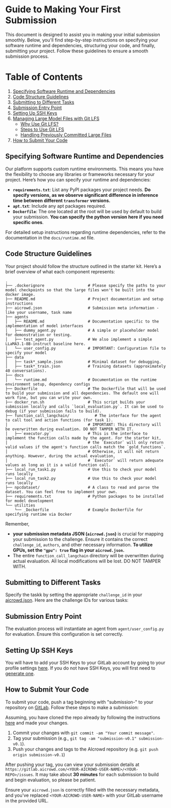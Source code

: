 # Guide to Making Your First Submission

This document is designed to assist you in making your initial submission smoothly. Below, you'll find step-by-step instructions on specifying your software runtime and dependencies, structuring your code, and finally, submitting your project. Follow these guidelines to ensure a smooth submission process.

# Table of Contents

1. [Specifying Software Runtime and Dependencies](#specifying-software-runtime-and-dependencies)
2. [Code Structure Guidelines](#code-structure-guidelines)
3. [Submitting to Different Tasks](#submitting-to-different-tasks)
4. [Submission Entry Point](#submission-entry-point)
5. [Setting Up SSH Keys](#setting-up-ssh-keys)
6. [Managing Large Model Files with Git LFS](#managing-large-model-files-with-git-lfs)
    - [Why Use Git LFS?](#why-use-git-lfs)
    - [Steps to Use Git LFS](#steps-to-use-git-lfs)
    - [Handling Previously Committed Large Files](#handling-previously-committed-large-files)
7. [How to Submit Your Code](#how-to-submit-your-code)


## Specifying Software Runtime and Dependencies

Our platform supports custom runtime environments. This means you have the flexibility to choose any libraries or frameworks necessary for your project. Here’s how you can specify your runtime and dependencies:

- **`requirements.txt`**: List any PyPI packages your project needs. **Do specify versions, as we observe significant difference in inference time between different `transformer` versions.**
- **`apt.txt`**: Include any apt packages required.
- **`Dockerfile`**: The one located at the root will be used by default to build your submission. **You can specify the python version here if you need specific ones**. 

For detailed setup instructions regarding runtime dependencies, refer to the documentation in the `docs/runtime.md` file.

## Code Structure Guidelines

Your project should follow the structure outlined in the starter kit. Here’s a brief overview of what each component represents:

```
.
├── .dockerignore                   # Please specify the paths to your model checkpoints so that the large files won't be built into the docker image. 
├── README.md                       # Project documentation and setup instructions
├── aicrowd.json                    # Submission meta information - like your username, task name
├── agents
│   ├── README.md                   # Documentation specific to the implementation of model interfaces
│   ├── dummy_agent.py              # A simple or placeholder model for demonstration or testing.
│   ├── test_agent.py               # We also implement a simple LLaMA3.1-8B-instruct baseline here. 
│   └── user_config.py              # IMPORTANT: Configuration file to specify your model 
├── data
│   ├── task*_sample.json           # Minimal dataset for debugging. 
│   ├── task*_train.json            # Training datasets (approximately 40 conversations). 
├── docs
│   └── runtime.md                  # Documentation on the runtime environment setup, dependency configs
├── Dockerfile                      # The Dockerfile that will be used to build your submission and all dependencies. The default one will work fine, but you can write your own. 
├── docker_run.sh                   # This script builds your submission locally and calls `local_evaluation.py`. It can be used to debug (if your submission fails to build). 
├── function_call_langchain/           # The interface for the agent to call tool and action functions (for task 1). 
│                                   # IMPORTANT: This directory will be overwritten during evaluation. DO NOT TAMPER WITH IT. 
│   ├──`executor.py`                # This is the interface to implement the function calls made by the agent. For the starter kit, 
│                                   # the `Executor` will only return valid values if the agent's function calls match the `gold_functions`. 
│                                   # Otherwise, it will not return anything. However, during the actual evaluation, 
│                                   # `Executor` will return adequate values as long as it is a valid function call. 
├── local_run_task1.py              # Use this to check your model runs locally
├── local_run_task2.py              # Use this to check your model runs locally
├── npcdataset/                     # A class to read and parse the dataset. You can feel free to implement your own. 
├── requirements.txt                # Python packages to be installed for model development
└── utilities
    └── _Dockerfile                 # Example Dockerfile for specifying runtime via Docker
```

Remember, 
- **your submission metadata JSON (`aicrowd.json`)** is crucial for mapping your submission to the challenge. Ensure it contains the correct `challenge_id`, `authors`, and other necessary information. **To utilize GPUs, set the `"gpu": true` flag in your `aicrowd.json`.**
- The entire `function_call_langchain` directory will be overwritten during actual evaluation. All local modifications will be lost. DO NOT TAMPER WITH. 

## Submitting to Different Tasks

Specify the taskk by setting the appropriate `challenge_id` in your [aicrowd.json](aicrowd.json). Here are the challenge IDs for various tasks:



## Submission Entry Point

The evaluation process will instantiate an agent from `agent/user_config.py` for evaluation. Ensure this configuration is set correctly.

## Setting Up SSH Keys

You will have to add your SSH Keys to your GitLab account by going to your profile settings [here](https://gitlab.aicrowd.com/-/user_settings/ssh_keys). If you do not have SSH Keys, you will first need to [generate one](https://docs.gitlab.com/ee/ssh/README.html#generating-a-new-ssh-key-pair).


## How to Submit Your Code

To submit your code, push a tag beginning with "submission-" to your repository on [GitLab](https://gitlab.aicrowd.com/). Follow these steps to make a submission:

Assuming, you have cloned the repo already by following the instructions [here](../README.md#setup) and made your changes.

1. Commit your changes with `git commit -am "Your commit message"`.
2. Tag your submission (e.g., `git tag -am "submission-v0.1" submission-v0.1`).
3. Push your changes and tags to the AIcrowd repository (e.g. `git push origin submission-v0.1`)

After pushing your tag, you can view your submission details at `https://gitlab.aicrowd.com/<YOUR-AICROWD-USER-NAME>/<YOUR-REPO>/issues`. It may take about **30 minutes** for each submission to build and begin evaluation, so please be patient. 

Ensure your `aicrowd.json` is correctly filled with the necessary metadata, and you've replaced `<YOUR-AICROWD-USER-NAME>` with your GitLab username in the provided URL.